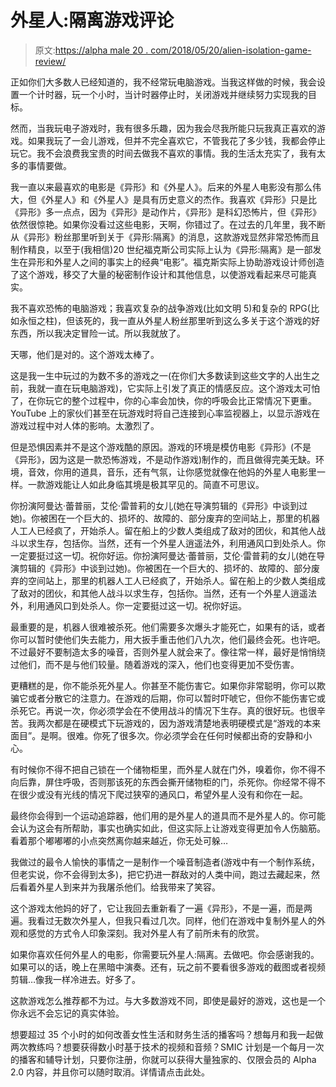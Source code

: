 # 外星人:隔离游戏评论

> 原文:[https://alpha male 20 . com/2018/05/20/alien-isolation-game-review/](https://alphamale20.com/2018/05/20/alien-isolation-game-review/)

正如你们大多数人已经知道的，我不经常玩电脑游戏。当我这样做的时候，我会设置一个计时器，玩一个小时，当计时器停止时，关闭游戏并继续努力实现我的目标。

然而，当我玩电子游戏时，我有很多乐趣，因为我会尽我所能只玩我真正喜欢的游戏。如果我玩了一会儿游戏，但并不完全喜欢它，不管我花了多少钱，我都会停止玩它。我不会浪费我宝贵的时间去做我不喜欢的事情。我的生活太充实了，我有太多的事情要做。

我一直以来最喜欢的电影是《异形》和《外星人》。后来的外星人电影没有那么伟大，但《外星人》和《外星人》是具有历史意义的杰作。我喜欢《异形》只是比《异形》多一点点，因为《异形》是动作片，《异形》是科幻恐怖片，但《异形》依然很惊艳。如果你没看过这些电影，天啊，你错过了。在过去的几年里，我不断从《异形》粉丝那里听到关于《异形:隔离》的消息，这款游戏显然非常恐怖而且制作精良，以至于(我相信)20 世纪福克斯公司实际上认为《异形:隔离》是一部发生在异形和外星人之间的事实上的经典“电影”。福克斯实际上协助游戏设计师创造了这个游戏，移交了大量的秘密制作设计和其他信息，以使游戏看起来尽可能真实。

我不喜欢恐怖的电脑游戏；我喜欢复杂的战争游戏(比如文明 5)和复杂的 RPG(比如永恒之柱)，但该死的，我一直从外星人粉丝那里听到这么多关于这个游戏的好东西，所以我决定冒险一试。所以我就放了。

天哪，他们是对的。这个游戏太棒了。

这是我一生中玩过的为数不多的游戏之一(在你们大多数读到这些文字的人出生之前，我就一直在玩电脑游戏)，它实际上引发了真正的情感反应。这个游戏太可怕了，在你玩它的整个过程中，你的心率会加快，你的呼吸会比正常情况下更重。YouTube 上的家伙们甚至在玩游戏时将自己连接到心率监视器上，以显示游戏在游戏过程中对人体的影响。太激烈了。

但是恐惧因素并不是这个游戏酷的原因。游戏的环境是模仿电影《异形》(不是《异形》，因为这是一款恐怖游戏，不是动作游戏)制作的，而且做得完美无缺。环境，音效，你用的道具，音乐，还有气氛，让你感觉就像在他妈的外星人电影里一样。一款游戏能让人如此身临其境是极其罕见的。简直不可思议。

你扮演阿曼达·蕾普丽，艾伦·雷普莉的女儿(她在导演剪辑的《异形》中谈到过她)。你被困在一个巨大的、损坏的、故障的、部分废弃的空间站上，那里的机器人工人已经疯了，开始杀人。留在船上的少数人类组成了敌对的团伙，和其他人战斗以求生存，包括你。当然，还有一个外星人逍遥法外，利用通风口到处杀人。你一定要挺过这一切。祝你好运。你扮演阿曼达·蕾普丽，艾伦·雷普莉的女儿(她在导演剪辑的《异形》中谈到过她)。你被困在一个巨大的、损坏的、故障的、部分废弃的空间站上，那里的机器人工人已经疯了，开始杀人。留在船上的少数人类组成了敌对的团伙，和其他人战斗以求生存，包括你。当然，还有一个外星人逍遥法外，利用通风口到处杀人。你一定要挺过这一切。祝你好运。

最重要的是，机器人很难被杀死。他们需要多次爆头才能死亡，如果有的话，或者你可以暂时使他们失去能力，用大扳手重击他们八九次，他们最终会死。也许吧。不过最好不要制造太多的噪音，否则外星人就会来了。像往常一样，最好是悄悄绕过他们，而不是与他们较量。随着游戏的深入，他们也变得更加不受伤害。

更糟糕的是，你不能杀死外星人。你甚至不能伤害它。如果你非常聪明，你可以欺骗它或者分散它的注意力。在游戏的后期，你可以暂时吓唬它，但你不能伤害它或杀死它。再说一次，你必须学会在不使用战斗的情况下生存。真的很好玩。也很辛苦。我两次都是在硬模式下玩游戏的，因为游戏清楚地表明硬模式是“游戏的本来面目”。是啊。很难。你死了很多次。你必须学会在任何时候都出奇的安静和小心。

有时候你不得不把自己锁在一个储物柜里，而外星人就在门外，嗅着你，你不得不向后靠，屏住呼吸，否则那该死的东西会撕开储物柜的门，杀死你。你经常不得不在很少或没有光线的情况下爬过狭窄的通风口，希望外星人没有和你在一起。

最终你会得到一个运动追踪器，他们用的是外星人的道具而不是外星人的。你可能会认为这会有所帮助，事实也确实如此，但这实际上让游戏变得更加令人伤脑筋。看着那个嘟嘟嘟的小点突然离你越来越近，你无处可躲…

我做过的最令人愉快的事情之一是制作一个噪音制造者(游戏中有一个制作系统，但老实说，你不会得到太多)，把它扔进一群敌对的人类中间，跑过去藏起来，然后看着外星人到来并为我屠杀他们。给我带来了笑容。

这个游戏太他妈的好了，它让我回去重新看了一遍《异形》，不是一遍，而是两遍。我看过无数次外星人，但我只看过几次。同样，他们在游戏中复制外星人的外观和感觉的方式令人印象深刻。我对外星人有了前所未有的欣赏。

如果你喜欢任何外星人的电影，你需要玩外星人:隔离。去做吧。你会感谢我的。如果可以的话，晚上在黑暗中演奏。还有，玩之前不要看很多游戏的截图或者视频剪辑…像我一样冷进去。好多了。

这款游戏怎么推荐都不为过。与大多数游戏不同，即使是最好的游戏，这也是一个你永远不会忘记的真实体验。

想要超过 35 个小时的如何改善女性生活和财务生活的播客吗？想每月和我一起做两次教练吗？想要获得数小时基于技术的视频和音频？SMIC 计划是一个每月一次的播客和辅导计划，只要你注册，你就可以获得大量独家的、仅限会员的 Alpha 2.0 内容，并且你可以随时取消。详情请点击此处。